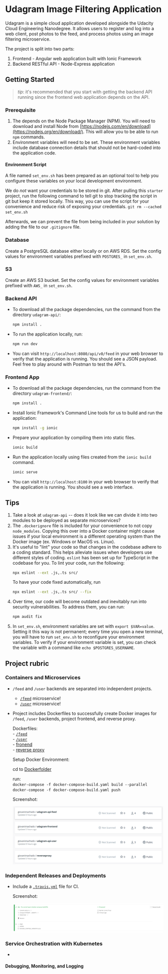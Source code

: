 # Udagram Image Filtering Application

Udagram is a simple cloud application developed alongside the Udacity Cloud Engineering Nanodegree. It allows users to register and log into a web client, post photos to the feed, and process photos using an image filtering microservice.

The project is split into two parts:
1. Frontend - Angular web application built with Ionic Framework
2. Backend RESTful API - Node-Express application

## Getting Started
> _tip_: it's recommended that you start with getting the backend API running since the frontend web application depends on the API.

### Prerequisite
1. The depends on the Node Package Manager (NPM). You will need to download and install Node from [https://nodejs.com/en/download](https://nodejs.org/en/download/). This will allow you to be able to run `npm` commands.
2. Environment variables will need to be set. These environment variables include database connection details that should not be hard-coded into the application code.
#### Environment Script
A file named `set_env.sh` has been prepared as an optional tool to help you configure these variables on your local development environment.
 
We do _not_ want your credentials to be stored in git. After pulling this `starter` project, run the following command to tell git to stop tracking the script in git but keep it stored locally. This way, you can use the script for your convenience and reduce risk of exposing your credentials.
`git rm --cached set_env.sh`

Afterwards, we can prevent the file from being included in your solution by adding the file to our `.gitignore` file.

### Database
Create a PostgreSQL database either locally or on AWS RDS. Set the config values for environment variables prefixed with `POSTGRES_` in `set_env.sh`.

### S3
Create an AWS S3 bucket. Set the config values for environment variables prefixed with `AWS_` in `set_env.sh`.

### Backend API
* To download all the package dependencies, run the command from the directory `udagram-api/`:
    ```bash
    npm install .
    ```
* To run the application locally, run:
    ```bash
    npm run dev
    ```
* You can visit `http://localhost:8080/api/v0/feed` in your web browser to verify that the application is running. You should see a JSON payload. Feel free to play around with Postman to test the API's.

### Frontend App
* To download all the package dependencies, run the command from the directory `udagram-frontend/`:
    ```bash
    npm install .
    ```
* Install Ionic Framework's Command Line tools for us to build and run the application:
    ```bash
    npm install -g ionic
    ```
* Prepare your application by compiling them into static files.
    ```bash
    ionic build
    ```
* Run the application locally using files created from the `ionic build` command.
    ```bash
    ionic serve
    ```
* You can visit `http://localhost:8100` in your web browser to verify that the application is running. You should see a web interface.

## Tips
1. Take a look at `udagram-api` -- does it look like we can divide it into two modules to be deployed as separate microservices?
2. The `.dockerignore` file is included for your convenience to not copy `node_modules`. Copying this over into a Docker container might cause issues if your local environment is a different operating system than the Docker image (ex. Windows or MacOS vs. Linux).
3. It's useful to "lint" your code so that changes in the codebase adhere to a coding standard. This helps alleviate issues when developers use different styles of coding. `eslint` has been set up for TypeScript in the codebase for you. To lint your code, run the following:
    ```bash
    npx eslint --ext .js,.ts src/
    ```
    To have your code fixed automatically, run
    ```bash
    npx eslint --ext .js,.ts src/ --fix
    ```
4. Over time, our code will become outdated and inevitably run into security vulnerabilities. To address them, you can run:
    ```bash
    npm audit fix
    ```
5. In `set_env.sh`, environment variables are set with `export $VAR=value`. Setting it this way is not permanent; every time you open a new terminal, you will have to run `set_env.sh` to reconfigure your environment variables. To verify if your environment variable is set, you can check the variable with a command like `echo $POSTGRES_USERNAME`.

## Project rubric
### Containers and Microservices
* `/feed` and `/user` backends are separated into independent projects.

   - [`/feed`](https://github.com/giovanimachado/udagram-microservices/tree/main/udagram-api-feed) microservice! <br>
   - [`/user`](https://github.com/giovanimachado/udagram-microservices/tree/main/udagram-api-user) microservice! 

* Project includes Dockerfiles to successfully create Docker images for `/feed`, `/user` backends, project frontend, and reverse proxy. 

    Dockerfiles:<br> 
      - [`/feed`](https://github.com/giovanimachado/udagram-microservices/blob/main/udagram-api-feed/Dockerfile)<br> 
      - [`/user`](https://github.com/giovanimachado/udagram-microservices/blob/main/udagram-api-user/Dockerfile)<br> 
      - [fronend](https://github.com/giovanimachado/udagram-microservices/blob/main/udagram-frontend/Dockerfile)<br>
      - [reverse proxy](https://github.com/giovanimachado/udagram-microservices/blob/main/udagram-deployment/Docker/Dockerfile)<br>
     
    Setup Docker Environment:
    
     cd to [Dockerfolder](https://github.com/giovanimachado/udagram-microservices/tree/main/udagram-deployment/Docker)
    
     run:  
      `docker-compose -f docker-compose-build.yaml build --parallel` <br>
      `docker-compose -f docker-compose-build.yaml push`
    
    Screenshot:<br>
     
     ![Dockerhub](https://github.com/giovanimachado/udagram-microservices/blob/main/screenshots/1.2-Docker-hub.PNG)
    

### Independent Releases and Deployments
* Include a [`.travis.yml`](https://github.com/giovanimachado/udagram-microservices/blob/main/.travis.yml) file for CI.

    Screenshot:<br>
     
     ![Travis CI interface](https://github.com/giovanimachado/udagram-microservices/blob/main/screenshots/2.1-Travis-CI-interface_a.PNG)

### Service Orchestration with Kubernetes
* 

#### Debugging, Monitoring, and Logging
